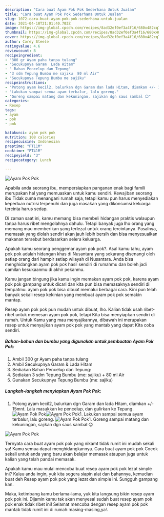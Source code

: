 ```yaml
---
description: "Cara buat Ayam Pok Pok Sederhana Untuk Jualan"
title: "Cara buat Ayam Pok Pok Sederhana Untuk Jualan"
slug: 1072-cara-buat-ayam-pok-pok-sederhana-untuk-jualan
date: 2021-04-10T21:01:40.703Z
image: https://img-global.cpcdn.com/recipes/8ad32ef0ef3a4f16/680x482cq70/ayam-pok-pok-foto-resep-utama.jpg
thumbnail: https://img-global.cpcdn.com/recipes/8ad32ef0ef3a4f16/680x482cq70/ayam-pok-pok-foto-resep-utama.jpg
cover: https://img-global.cpcdn.com/recipes/8ad32ef0ef3a4f16/680x482cq70/ayam-pok-pok-foto-resep-utama.jpg
author: Corey Steele
ratingvalue: 4.6
reviewcount: 8
recipeingredient:
- "300 gr Ayam paha tanpa tulang"
- "Secukupnya Garam  Lada Hitam"
- " Bahan Pencelup dan Tepung"
- "3 sdm Tepung Bumbu me sajiku  80 ml Air"
- "Secukupnya Tepung Bumbu me sajiku"
recipeinstructions:
- "Potong ayam kecil2, balurkan dgn Garam dan lada Hitam, diamkan +/- 15mnt. Lalu masukkan ke pencelup, dan gulirkan ke Tepung."
- "Lakukan sampai semua ayam terbalur, lalu goreng."
- "Goreng sampai matang dan kekuningan, sajikan dgn saus sambal 😊"
categories:
- Resep
tags:
- ayam
- pok
- pok

katakunci: ayam pok pok 
nutrition: 108 calories
recipecuisine: Indonesian
preptime: "PT11M"
cooktime: "PT41M"
recipeyield: "3"
recipecategory: Lunch

---
```



![Ayam Pok Pok](https://img-global.cpcdn.com/recipes/8ad32ef0ef3a4f16/680x482cq70/ayam-pok-pok-foto-resep-utama.jpg)

Apabila anda seorang ibu, mempersiapkan panganan enak bagi famili merupakan hal yang memuaskan untuk kamu sendiri. Kewajiban seorang ibu Tidak cuma menangani rumah saja, tetapi kamu pun harus menyediakan keperluan nutrisi terpenuhi dan juga masakan yang dikonsumsi keluarga tercinta harus sedap.

Di zaman  saat ini, kamu memang bisa membeli hidangan praktis walaupun tanpa harus ribet mengolahnya dahulu. Tetapi banyak juga lho orang yang memang mau memberikan yang terlezat untuk orang tercintanya. Pasalnya, memasak yang diolah sendiri akan jauh lebih bersih dan bisa menyesuaikan makanan tersebut berdasarkan selera keluarga. 



Apakah kamu seorang penggemar ayam pok pok?. Asal kamu tahu, ayam pok pok adalah hidangan khas di Nusantara yang sekarang disenangi oleh setiap orang dari hampir setiap wilayah di Nusantara. Anda bisa menghidangkan ayam pok pok hasil sendiri di rumahmu dan boleh jadi camilan kesukaanmu di akhir pekanmu.

Kamu jangan bingung jika kamu ingin memakan ayam pok pok, karena ayam pok pok gampang untuk dicari dan kita pun bisa memasaknya sendiri di tempatmu. ayam pok pok bisa dibuat memalui berbagai cara. Kini pun telah banyak sekali resep kekinian yang membuat ayam pok pok semakin mantap.

Resep ayam pok pok pun mudah untuk dibuat, lho. Kalian tidak usah ribet-ribet untuk memesan ayam pok pok, tetapi Kita bisa menyiapkan sendiri di rumah. Untuk Kamu yang mau menyajikannya, dibawah ini merupakan resep untuk menyajikan ayam pok pok yang mantab yang dapat Kita coba sendiri.

<!--inarticleads1-->

##### Bahan-bahan dan bumbu yang digunakan untuk pembuatan Ayam Pok Pok:

1. Ambil 300 gr Ayam paha tanpa tulang
1. Ambil Secukupnya Garam &amp; Lada Hitam
1. Sediakan  Bahan Pencelup dan Tepung:
1. Sediakan 3 sdm Tepung Bumbu (me: sajiku) + 80 ml Air
1. Gunakan Secukupnya Tepung Bumbu (me: sajiku)




<!--inarticleads2-->

##### Langkah-langkah menyiapkan Ayam Pok Pok:

1. Potong ayam kecil2, balurkan dgn Garam dan lada Hitam, diamkan +/- 15mnt. Lalu masukkan ke pencelup, dan gulirkan ke Tepung.
<img src="https://img-global.cpcdn.com/steps/3f91bb493624363e/160x128cq70/ayam-pok-pok-langkah-memasak-1-foto.jpg" alt="Ayam Pok Pok"><img src="https://img-global.cpcdn.com/steps/626d86a28a03187d/160x128cq70/ayam-pok-pok-langkah-memasak-1-foto.jpg" alt="Ayam Pok Pok">1. Lakukan sampai semua ayam terbalur, lalu goreng.
<img src="https://img-global.cpcdn.com/steps/56c03349e900627e/160x128cq70/ayam-pok-pok-langkah-memasak-2-foto.jpg" alt="Ayam Pok Pok">1. Goreng sampai matang dan kekuningan, sajikan dgn saus sambal 😊
<img src="https://img-global.cpcdn.com/steps/3960513a3677c425/160x128cq70/ayam-pok-pok-langkah-memasak-3-foto.jpg" alt="Ayam Pok Pok">



Ternyata cara buat ayam pok pok yang nikamt tidak rumit ini mudah sekali ya! Kamu semua dapat menghidangkannya. Cara buat ayam pok pok Cocok sekali untuk anda yang baru akan belajar memasak ataupun juga untuk kalian yang telah pandai memasak.

Apakah kamu mau mulai mencoba buat resep ayam pok pok lezat simple ini? Kalau anda ingin, yuk kita segera siapin alat dan bahannya, kemudian buat deh Resep ayam pok pok yang lezat dan simple ini. Sungguh gampang kan. 

Maka, ketimbang kamu berlama-lama, yuk kita langsung bikin resep ayam pok pok ini. Dijamin kamu tak akan menyesal sudah buat resep ayam pok pok enak tidak ribet ini! Selamat mencoba dengan resep ayam pok pok mantab tidak rumit ini di rumah masing-masing,ya!.

